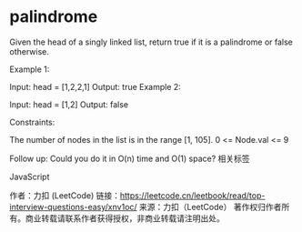 # palindrome

Given the head of a singly linked list, return true if it is a palindrome or false otherwise.

Example 1:

Input: head = [1,2,2,1]
Output: true
Example 2:

Input: head = [1,2]
Output: false

Constraints:

The number of nodes in the list is in the range [1, 105].
0 <= Node.val <= 9

Follow up: Could you do it in O(n) time and O(1) space?
相关标签

JavaScript

作者：力扣 (LeetCode)
链接：https://leetcode.cn/leetbook/read/top-interview-questions-easy/xnv1oc/
来源：力扣（LeetCode）
著作权归作者所有。商业转载请联系作者获得授权，非商业转载请注明出处。

